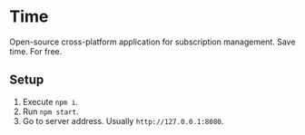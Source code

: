 # Time
Open-source cross-platform application for subscription management. Save time. For free.

## Setup

1. Execute `npm i`.
2. Run `npm start`.
3. Go to server address. Usually `http://127.0.0.1:8080`.